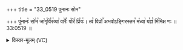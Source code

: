+++
title = "33_0519 पुनानः सोम"

+++
पु꣣नानः꣡ सो꣢म꣣ जा꣡गृ꣢वि꣣र꣢व्या꣣ वा꣢रैः꣣ प꣡रि꣢ प्रि꣣यः꣢। त्वं꣡ विप्रो꣢꣯ अभवोऽङ्गिरस्तम꣣ म꣡ध्वा꣢ य꣣ज्ञं꣡ मि꣢मिक्ष णः ॥ 33:0519 ॥

<details><summary>विस्वर-मूलम् (VC)</summary>

पुनानः सोम जागृविरव्या वारैः परि प्रियः । त्वं विप्रो अभवोऽङ्गिरस्तम मध्वा यज्ञं मिमिक्ष णः ॥५१९॥
</details>